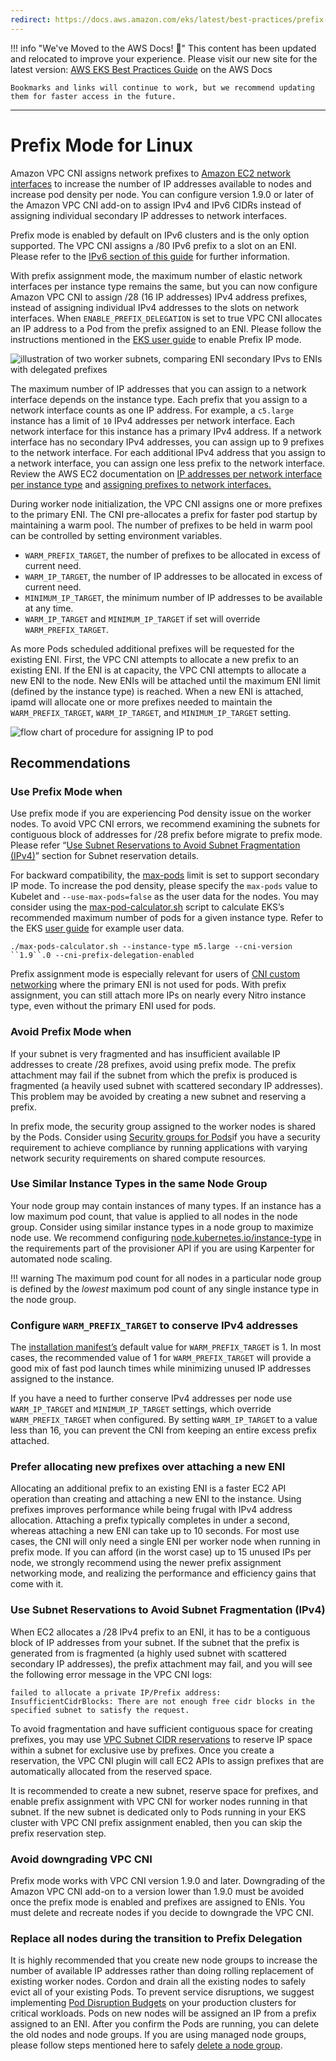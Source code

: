 ```yaml
---
redirect: https://docs.aws.amazon.com/eks/latest/best-practices/prefix-mode-linux.html
---
```



!!! info "We've Moved to the AWS Docs! 🚀"
    This content has been updated and relocated to improve your experience. 
    Please visit our new site for the latest version:
    [AWS EKS Best Practices Guide](https://docs.aws.amazon.com/eks/latest/best-practices/prefix-mode-linux.html) on the AWS Docs

    Bookmarks and links will continue to work, but we recommend updating them for faster access in the future.

---

# Prefix Mode for Linux

Amazon VPC CNI assigns network prefixes to [Amazon EC2 network interfaces](https://docs.aws.amazon.com/AWSEC2/latest/UserGuide/ec2-prefix-eni.html) to increase the number of IP addresses available to nodes and increase pod density per node. You can configure version 1.9.0 or later of the Amazon VPC CNI add-on to assign IPv4 and IPv6 CIDRs instead of assigning individual secondary IP addresses to network interfaces. 

Prefix mode is enabled by default on IPv6 clusters and is the only option supported. The VPC CNI assigns a /80 IPv6 prefix to a slot on an ENI. Please refer to the [IPv6 section of this guide](../ipv6/index.md) for further information. 

With prefix assignment mode, the maximum number of elastic network interfaces per instance type remains the same, but you can now configure Amazon VPC CNI to assign /28 (16 IP addresses) IPv4 address prefixes, instead of assigning individual IPv4 addresses to the slots on network interfaces. When `ENABLE_PREFIX_DELEGATION` is set to true VPC CNI allocates an IP address to a Pod from the prefix assigned to an ENI.  Please follow the instructions mentioned in the [EKS user guide](https://docs.aws.amazon.com/eks/latest/userguide/cni-increase-ip-addresses.html) to enable Prefix IP mode. 

![illustration of two worker subnets, comparing ENI secondary IPvs to ENIs with delegated prefixes](./image.png)

The maximum number of IP addresses that you can assign to a network interface depends on the instance type. Each prefix that you assign to a network interface counts as one IP address. For example, a `c5.large` instance has a limit of `10` IPv4 addresses per network interface. Each network interface for this instance has a primary IPv4 address. If a network interface has no secondary IPv4 addresses, you can assign up to 9 prefixes to the network interface. For each additional IPv4 address that you assign to a network interface, you can assign one less prefix to the network interface. Review the AWS EC2 documentation on [IP addresses per network interface per instance type](https://docs.aws.amazon.com/AWSEC2/latest/UserGuide/using-eni.html#AvailableIpPerENI) and [assigning prefixes to network interfaces.](https://docs.aws.amazon.com/AWSEC2/latest/UserGuide/ec2-prefix-eni.html)

During worker node initialization, the VPC CNI assigns one or more prefixes to the primary ENI. The CNI pre-allocates a prefix for faster pod startup by maintaining a warm pool. The number of prefixes to be held in warm pool can be controlled by setting environment variables.

* `WARM_PREFIX_TARGET`, the number of prefixes to be allocated in excess of current need.
* `WARM_IP_TARGET`, the number of IP addresses to be allocated in excess of current need.
* `MINIMUM_IP_TARGET`, the minimum number of IP addresses to be available at any time.
* `WARM_IP_TARGET` and `MINIMUM_IP_TARGET` if set will override `WARM_PREFIX_TARGET`.

As more Pods scheduled additional prefixes will be requested for the existing ENI. First, the VPC CNI attempts to allocate a new prefix to an existing ENI. If the ENI is at capacity, the VPC CNI attempts to allocate a new ENI to the node. New ENIs will be attached until the maximum ENI limit (defined by the instance type) is reached. When a new ENI is attached, ipamd will allocate one or more prefixes needed to maintain the `WARM_PREFIX_TARGET`, `WARM_IP_TARGET`, and `MINIMUM_IP_TARGET` setting.


![flow chart of procedure for assigning IP to pod](./image-2.jpeg)

## Recommendations

### Use Prefix Mode when

Use prefix mode if you are experiencing Pod density issue on the worker nodes. To avoid VPC CNI errors, we recommend examining the subnets for contiguous block of addresses for /28 prefix before migrate to prefix mode. Please refer “[Use Subnet Reservations to Avoid Subnet Fragmentation (IPv4)](https://docs.aws.amazon.com/vpc/latest/userguide/subnet-cidr-reservation.html)” section for Subnet reservation details. 

For backward compatibility, the [max-pods](https://github.com/awslabs/amazon-eks-ami/blob/main/templates/shared/runtime/eni-max-pods.txt) limit is set to support secondary IP mode. To increase the pod density, please specify the `max-pods` value to Kubelet and `--use-max-pods=false` as the user data for the nodes. You may consider using the [max-pod-calculator.sh](https://github.com/awslabs/amazon-eks-ami/blob/main/templates/al2/runtime/max-pods-calculator.sh) script to calculate EKS’s recommended maximum number of pods for a given instance type. Refer to the EKS [user guide](https://docs.aws.amazon.com/eks/latest/userguide/cni-increase-ip-addresses.html) for example user data.

```
./max-pods-calculator.sh --instance-type m5.large --cni-version ``1.9``.0 --cni-prefix-delegation-enabled
```


Prefix assignment mode is especially relevant for users of [CNI custom networking](https://docs.aws.amazon.com/eks/latest/userguide/cni-custom-network.html) where the primary ENI is not used for pods. With prefix assignment, you can still attach more IPs on nearly every Nitro instance type, even without the primary ENI used for pods.

### Avoid Prefix Mode when

If your subnet is very fragmented and has insufficient available IP addresses to create /28 prefixes, avoid using prefix mode. The prefix attachment may fail if the subnet from which the prefix is produced is fragmented (a heavily used subnet with scattered secondary IP addresses). This problem may be avoided by creating a new subnet and reserving a prefix.

In prefix mode, the security group assigned to the worker nodes is shared by the Pods. Consider using [Security groups for Pods](../sgpp/index.md)if you have a security requirement to achieve compliance by running applications with varying network security requirements on shared compute resources.

### Use Similar Instance Types in the same Node Group

Your node group may contain instances of many types. If an instance has a low maximum pod count, that value is applied to all nodes in the node group. Consider using similar instance types in a node group to maximize node use. We recommend configuring [node.kubernetes.io/instance-type](https://karpenter.sh/docs/concepts/nodepools/) in the requirements part of the provisioner API if you are using Karpenter for automated node scaling.

!!! warning 
    The maximum pod count for all nodes in a particular node group is defined by the *lowest* maximum pod count of any single instance type in the node group.

### Configure `WARM_PREFIX_TARGET` to conserve IPv4 addresses

The [installation manifest’s](https://github.com/aws/amazon-vpc-cni-k8s/blob/master/config/master/aws-k8s-cni.yaml) default value for `WARM_PREFIX_TARGET` is 1. In most cases, the recommended value of 1 for `WARM_PREFIX_TARGET` will provide a good mix of fast pod launch times while minimizing unused IP addresses assigned to the instance.

If you have a need to further conserve IPv4 addresses per node use `WARM_IP_TARGET` and `MINIMUM_IP_TARGET` settings, which override `WARM_PREFIX_TARGET` when configured. By setting `WARM_IP_TARGET` to a value less than 16, you can prevent the CNI from keeping an entire excess prefix attached.

### Prefer allocating new prefixes over attaching a new ENI

Allocating an additional prefix to an existing ENI is a faster EC2 API operation than creating and attaching a new ENI to the instance. Using prefixes improves performance while being frugal with IPv4 address allocation. Attaching a prefix typically completes in under a second, whereas attaching a new ENI can take up to 10 seconds. For most use cases, the CNI will only need a single ENI per worker node when running in prefix mode. If you can afford (in the worst case) up to 15 unused IPs per node, we strongly recommend using the newer prefix assignment networking mode, and realizing the performance and efficiency gains that come with it.

### Use Subnet Reservations to Avoid Subnet Fragmentation (IPv4)

When EC2 allocates a /28 IPv4 prefix to an ENI, it has to be a contiguous block of IP addresses from your subnet. If the subnet that the prefix is generated from is fragmented (a highly used subnet with scattered secondary IP addresses), the prefix attachment may fail, and you will see the following error message in the VPC CNI logs:

```
failed to allocate a private IP/Prefix address: InsufficientCidrBlocks: There are not enough free cidr blocks in the specified subnet to satisfy the request.
```

To avoid fragmentation and have sufficient contiguous space for creating prefixes, you may use [VPC Subnet CIDR reservations](https://docs.aws.amazon.com/vpc/latest/userguide/subnet-cidr-reservation.html#work-with-subnet-cidr-reservations) to reserve IP space within a subnet for exclusive use by prefixes. Once you create a reservation, the VPC CNI plugin will call EC2 APIs to assign prefixes that are automatically allocated from the reserved space.

It is recommended to create a new subnet, reserve space for prefixes, and enable prefix assignment with VPC CNI for worker nodes running in that subnet. If the new subnet is dedicated only to Pods running in your EKS cluster with VPC CNI prefix assignment enabled, then you can skip the prefix reservation step.

### Avoid downgrading VPC CNI

Prefix mode works with VPC CNI version 1.9.0 and later. Downgrading of the Amazon VPC CNI add-on to a version lower than 1.9.0 must be avoided once the prefix mode is enabled and prefixes are assigned to ENIs. You must delete and recreate nodes if you decide to downgrade the VPC CNI.

### Replace all nodes during the transition to Prefix Delegation

It is highly recommended that you create new node groups to increase the number of available IP addresses rather than doing rolling replacement of existing worker nodes. Cordon and drain all the existing nodes to safely evict all of your existing Pods. To prevent service disruptions, we suggest implementing [Pod Disruption Budgets](https://kubernetes.io/docs/tasks/run-application/configure-pdb) on your production clusters for critical workloads. Pods on new nodes will be assigned an IP from a prefix assigned to an ENI. After you confirm the Pods are running, you can delete the old nodes and node groups. If you are using managed node groups, please follow steps mentioned here to safely [delete a node group](https://docs.aws.amazon.com/eks/latest/userguide/delete-managed-node-group.html).



